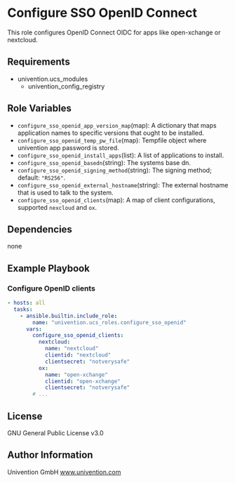Configure SSO OpenID Connect
=========

This role configures OpenID Connect OIDC for apps like open-xchange or nextcloud.

Requirements
------------

- univention.ucs_modules
    - univention_config_registry

Role Variables
--------------

- `configure_sso_openid_app_version_map`(map): A dictionary that maps application names to specific versions that ought to be installed.
- `configure_sso_openid_temp_pw_file`(map): Tempfile object where univention app password is stored.
- `configure_sso_openid_install_apps`(list): A list of applications to install.
- `configure_sso_openid_basedn`(string): The systems base dn.
- `configure_sso_openid_signing_method`(string): The signing method; default: `"RS256"`.
- `configure_sso_openid_external_hostname`(string): The external hostname that is used to talk to the system.
- `configure_sso_openid_clients`(map): A map of client configurations, supported `nexcloud` and `ox`.


Dependencies
------------

none

Example Playbook
----------------

### Configure OpenID clients

```yaml
- hosts: all
  tasks:
    - ansible.builtin.include_role:
        name: "univention.ucs_roles.configure_sso_openid"
      vars:
        configure_sso_openid_clients:
          nextcloud:
            name: "nextcloud"
            clientid: "nextcloud"
            clientsecret: "notverysafe"
          ox:
            name: "open-xchange"
            clientid: "open-xchange"
            clientsecret: "notverysafe"
        # ...
```

License
-------

GNU General Public License v3.0

Author Information
------------------

Univention GmbH
www.univention.com
